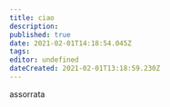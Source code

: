 ```yaml
---
title: ciao
description: 
published: true
date: 2021-02-01T14:18:54.045Z
tags: 
editor: undefined
dateCreated: 2021-02-01T13:18:59.230Z
---
```


assorrata

